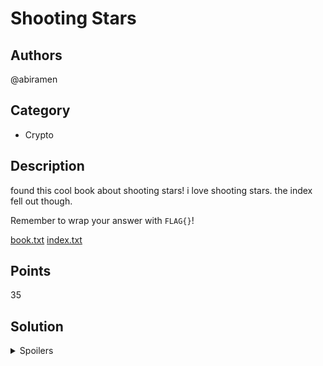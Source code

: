# Shooting Stars

## Authors
@abiramen

## Category
- Crypto

## Description
found this cool book about shooting stars! i love shooting stars. the index fell out though.

Remember to wrap your answer with `FLAG{}`!

[book.txt](https://github.com/abiramen/2021-compclub-summer-ctf/blob/main/crypto/shooting-stars/_ctfd/files/book.txt)
[index.txt](https://github.com/abiramen/2021-compclub-summer-ctf/blob/main/crypto/shooting-stars/_ctfd/files/index.txt)

## Points
35

## Solution

<details>
<summary>Spoilers</summary>

### Walkthrough

The name of the file `index.txt` hints that the numbers in its contents could be some way that we could index the book, just like we index lists/arrays when programming.

We can see the numbers occur in pairs, `(a, b)`. The `a` values can get pretty big, while `b` is always relatively small (at most, 6). This suggests that the second number could be some way of indexing a character within a word. Maybe the first number could be the index of the word we're using?

We can also see a couple of 0s occurring in the index, for example, the second pair is `(0, 0)`. This suggests that both words and characters are zero-indexed, just like lists and arrays in most programming languages start counting from 0.

This is what is known as a book cipher. You could either try manually calculating each of the letters, writing a script to do it, or using a website [like this one](https://www.boxentriq.com/code-breaking/book-cipher) to decode it. You'll need to convert all the index pairs to match the format on that site. Make sure you select the correct options (word number, character number, none), and set the numbering start to 0. Once you do this, you should get your flag.

### Flag
FLAG{lightpollution}
</details>
